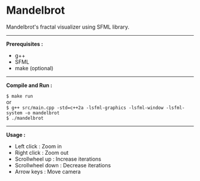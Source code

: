 # Mandelbrot

Mandelbrot's fractal visualizer using SFML library.

***

**Prerequisites :**

- g++
- SFML
- make (optional)

***

**Compile and Run :**

``$ make run`` <br />
or <br />
``$ g++ src/main.cpp -std=c++2a -lsfml-graphics -lsfml-window -lsfml-system -o mandelbrot`` <br />
``$ ./mandelbrot``

***

**Usage :**

- Left click : Zoom in
- Right click : Zoom out
- Scrollwheel up : Increase iterations
- Scrollwheel down : Decrease iterations
- Arrow keys : Move camera
